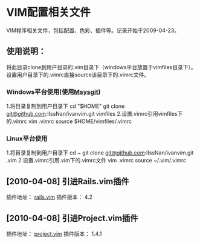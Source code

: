 VIM配置相关文件
===========================

VIM程序相关文件，包括配置、色彩、插件等。记录开始于2009-04-23。

使用说明：
---------------------------
将此目录clone到用户目录的.vim目录下（windows平台放置于vimfiles目录下）。设置用户目录下的.vimrc直接source该目录下的.vimrc文件。

### Windows平台使用(使用[Msysgit](http://code.google.com/p/msysgit/)) ###
1.将目录复制到用户目录下
    cd "$HOME"
    git clone git@github.com:IIssNan/ivanvim.git vimfiles
2.设置.vimrc引用vimfiles下的.vimrc
    vim .vimrc
    source  $HOME/vimfiles/.vimrc

### Linux平台使用 ###
1.将目录复制到用户目录下
    cd ~
    git clone git@github.com:IIssNan/ivanvim.git .vim
2.设置.vimrc引用.vim下的.vimrc文件
    vim .vimrc
    source ~/.vim/.vimrc
 
[2010-04-08] 引进Rails.vim插件
---------------------------------------------

插件地址： [rails.vim](http://www.vim.org/scripts/script.php?script_id=1567)
插件版本： 4.2

[2010-04-08] 引进Project.vim插件
---------------------------------------------

插件地址： [project.vim](http://www.vim.org/scripts/script.php?script_id=69)
插件版本： 1.4.1
